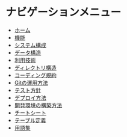 ナビゲーションメニュー
=========================

- [ホーム](index.md)
- [機能](features/)
- [システム構成](architecture.md)
- [データ構造](data_structure.md)
- [利用技術](technology.md)
- [ディレクトリ構造](directory_structure.md)
- [コーディング規約](code_style.md)
- [Gitの運用方法](git_operation.md)
- [テスト方針](test_policy.md)
- [デプロイ方法](deploy.md)
- [開発環境の構築方法](setup_environment.md)
- [チートシート](cheatsheet.md)
- [テーブル定義](schema/)
- [用語集](glossary.md)
